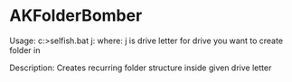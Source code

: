 # AKFolderBomber

Usage: c:\>selfish.bat j:
where: j is drive letter for drive you want to create folder in

Description: Creates recurring folder structure inside given drive letter